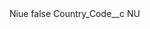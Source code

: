 <?xml version="1.0" encoding="UTF-8"?>
<CustomMetadata xmlns="http://soap.sforce.com/2006/04/metadata" xmlns:xsi="http://www.w3.org/2001/XMLSchema-instance" xmlns:xsd="http://www.w3.org/2001/XMLSchema">
    <label>Niue</label>
    <protected>false</protected>
    <values>
        <field>Country_Code__c</field>
        <value xsi:type="xsd:string">NU</value>
    </values>
</CustomMetadata>
